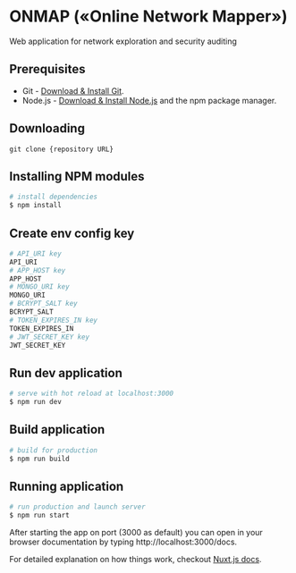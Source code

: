 # ONMAP («Online Network Mapper»)

Web application for network exploration and security auditing

## Prerequisites

- Git - [Download & Install Git](https://git-scm.com/downloads).
- Node.js - [Download & Install Node.js](https://nodejs.org/en/download/) and the npm package manager.

## Downloading

```
git clone {repository URL}
```

## Installing NPM modules

```bash
# install dependencies
$ npm install
```

## Create env config key

```bash
# API_URI key
API_URI
# APP_HOST key
APP_HOST
# MONGO_URI key
MONGO_URI
# BCRYPT_SALT key
BCRYPT_SALT
# TOKEN_EXPIRES_IN key
TOKEN_EXPIRES_IN
# JWT_SECRET_KEY key
JWT_SECRET_KEY
```

## Run dev application

```bash
# serve with hot reload at localhost:3000
$ npm run dev
```

## Build application

```bash
# build for production
$ npm run build
```

## Running application

```bash
# run production and launch server
$ npm run start
```

After starting the app on port (3000 as default) you can open
in your browser documentation by typing http://localhost:3000/docs.

For detailed explanation on how things work, checkout [Nuxt.js docs](https://nuxtjs.org).
